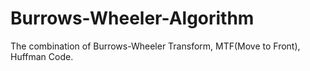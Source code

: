 # Burrows-Wheeler-Algorithm
The combination of Burrows-Wheeler Transform, MTF(Move to Front), Huffman Code. 
